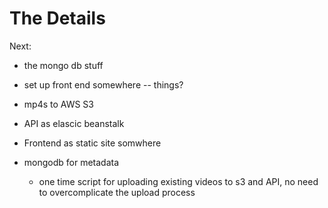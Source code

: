 # The Details

Next:

- the mongo db stuff
- set up front end somewhere
-- things?

- mp4s to AWS S3
- API as elascic beanstalk
- Frontend as static site somwhere
- mongodb for metadata
  - one time script for uploading existing videos to s3 and API, no need to overcomplicate the upload process
